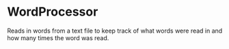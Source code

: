 # WordProcessor
Reads in words from a text file to keep track of what words were read in and how many times the word was read.
